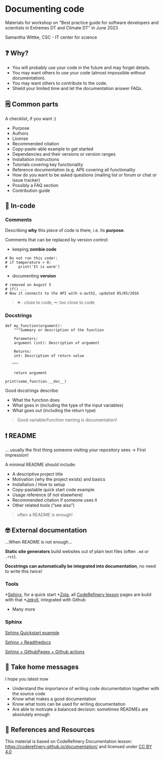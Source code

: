# Documenting code

Materials for workshop on "Best practice guide for software developers and scientists in Extremes DT and Climate DT" in June 2023

Samantha Wittke, CSC - IT center for science

## ❓ Why?

* You will probably use your code in the future and may forget details.
* You may want others to use your code (almost impossible without documentation).
* You may want others to contribute to the code.
* Shield your limited time and let the documentation answer FAQs.


## 🗒️ Common parts

A checklist, if you want :)

* Purpose
* Authors
* License
* Recommended citation
* Copy-paste-able example to get started
* Dependencies and their versions or version ranges
* Installation instructions
* Tutorials covering key functionality
* Reference documentation (e.g. API) covering all functionality
* How do you want to be asked questions (mailing list or forum or chat or issue tracker)
* Possibly a FAQ section
* Contribution guide


## 🧐 In-code

### Comments

Describing **why** this piece of code is there, i.e. its **purpose**.

Comments that can be replaced by version control:
- keeping **zombie code**

```
# Do not run this code!:
# if temperature > 0:
#     print('It is warm')
```

* documenting **version**

```
# removed on August 5
# if() ...
# Now it connects to the API with o-auth2, updated 05/05/2016
```

> ➕ : close to code, ➖: too close to code

### Docstrings

```
def my_function(argument):
    """Summary or description of the function

    Parameters:
    argument (int): Description of argument

    Returns:
    int: Description of return value

   """

    return argument

print(some_function.__doc__)
```

Good docstrings describe:
* What the function does
* What goes in (including the type of the input variables)
* What goes out (including the return type)


> Good variable/function naming is documentation!


## ❗ README

... usually the first thing someone visiting your repository sees -> First impression!

A minimal README should include:

* A descriptive project title
* Motivation (why the project exists) and basics
* Installation / How to setup
* Copy-pastable quick start code example
* Usage reference (if not elsewhere)
* Recommended citation if someone uses it
* Other related tools (“see also”)

> often a README is enough!

## 🤓 External documentation

...When README is not enough...

**Static site generators** build websites out of plain text files (often `.md` or `.rst`).

**Docstrings can automatically be integrated into documentation**, no need to write this twice!


### Tools

*[Sphinx](http://sphinx-doc.org/), for a quick start
*[Zola](https://www.getzola.org/), all [CodeRefinery lesson](https://coderefinery.github.io/documentation/) pages are build with that
*[Jekyll](https://jekyllrb.com/), integrated with Github
* Many more 


### Sphinx

[Sphinx Quickstart example](https://coderefinery.github.io/documentation/sphinx/#exercise-sphinx-basics)

[Sphinx + Readthedocs](https://sphinx-rtd-tutorial.readthedocs.io/en/latest/index.html)

[Sphinx + GithubPages + Github actions](https://coderefinery.github.io/documentation/gh_workflow/)


## 🏡 Take home messages

I hope you latest now
* Understand the importance of writing code documentation together with the source code
* Know what makes a good documentation
* Know what tools can be used for writing documentation
* Are able to motivate a balanced decision: sometimes READMEs are absolutely enough


## 🐹 References and Resources

This material is based on CodeRefinery Documentation lesson: https://coderefinery.github.io/documentation/ and licensed under [CC BY 4.0](https://creativecommons.org/licenses/by/4.0/)
